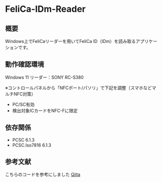 # FeliCa-IDm-Reader

## 概要
Windows上でFeliCaリーダーを用いてFeliCa ID（IDm）を読み取るアプリケーションです。

## 動作確認環境
Windows 11
リーダー：SONY RC-S380

※コントロールパネルから「NFCポート/パソリ」で下記を調整（スマホなどマルチNFC対策）
* PC/SC有効
* 検出対象ICカードをNFC-Fに限定

## 依存関係
* PCSC 6.1.3
* PCSC.Iso7816 6.1.3

## 参考文献
こちらのコードを参考にしました
[Qiita](https://qiita.com/mindwood/items/103fc0fb52bca7773e47)
